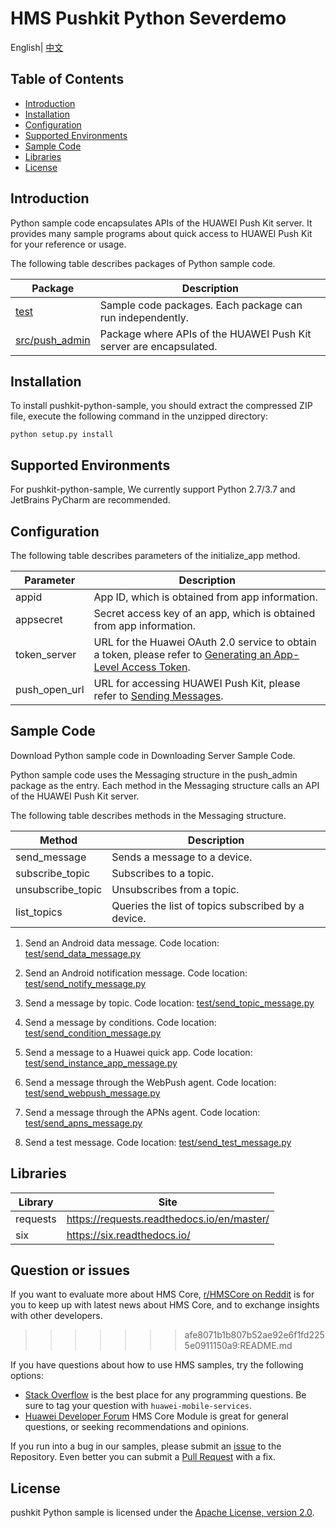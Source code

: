 # HMS Pushkit Python Severdemo
English| [中文](README_ZH.md)

## Table of Contents
 * [Introduction](#introduction)
 * [Installation](#installation)
 * [Configuration ](#configuration )
 * [Supported Environments](#supported-environments)
 * [Sample Code](#sample-code)
 * [Libraries](#Libraries)
 * [License](#license)
 
 
## Introduction

Python sample code encapsulates APIs of the HUAWEI Push Kit server. It provides many sample programs about quick access to HUAWEI Push Kit for your reference or usage.

The following table describes packages of Python sample code.

| Package      |    Description |
| ----------   |    ------------|
| [test](test)     |    Sample code packages. Each package can run independently.|
| [src/push_admin](src/push_admin)   |    Package where APIs of the HUAWEI Push Kit server are encapsulated.|
	
## Installation

To install pushkit-python-sample, you should extract the compressed ZIP file, execute the following command in the unzipped directory:
```
python setup.py install
```

## Supported Environments
For pushkit-python-sample, We currently support Python 2.7/3.7 and JetBrains PyCharm are recommended.


## Configuration 
The following table describes parameters of the initialize_app method.

| Parameter      |    Description |
| -------------  |   ------------------------------------------------------------------------- |
| appid          |    App ID, which is obtained from app information. |
| appsecret      |    Secret access key of an app, which is obtained from app information. |
| token_server   |    URL for the Huawei OAuth 2.0 service to obtain a token, please refer to [Generating an App-Level Access Token](https://developer.huawei.com/consumer/en/doc/development/parts-Guides/generating_app_level_access_token). |
| push_open_url  |    URL for accessing HUAWEI Push Kit, please refer to [Sending Messages](https://developer.huawei.com/consumer/en/doc/development/HMS-References/push-sendapi).||


## Sample Code
Download Python sample code in Downloading Server Sample Code.


Python sample code uses the Messaging structure in the push_admin package as the entry. Each method in the Messaging 
structure calls an API of the HUAWEI Push Kit server.

The following table describes methods in the Messaging structure.

| Method              |     Description
| -----------------   |     --------------------------------------------------- |
| send_message        |     Sends a message to a device. |
| subscribe_topic     |     Subscribes to a topic. |
| unsubscribe_topic   |     Unsubscribes from a topic. |
| list_topics         |     Queries the list of topics subscribed by a device. |


1) Send an Android data message.
Code location: [test/send_data_message.py](test/send_data_message.py)

2) Send an Android notification message.
Code location: [test/send_notify_message.py](test/send_notify_message.py)

3) Send a message by topic.
Code location: [test/send_topic_message.py](test/send_topic_message.py)

4) Send a message by conditions.
Code location: [test/send_condition_message.py](test/send_condition_message.py)

5) Send a message to a Huawei quick app.
Code location: [test/send_instance_app_message.py](test/send_instance_app_message.py)

6) Send a message through the WebPush agent.
Code location: [test/send_webpush_message.py](test/send_webpush_message.py)

7) Send a message through the APNs agent.
Code location: [test/send_apns_message.py](test/send_apns_message.py)

8) Send a test message.
Code location: [test/send_test_message.py](test/send_test_message.py)

## Libraries
| Library             |     Site
| -----------------   |     --------------------------------------------------- |
| requests            |     https://requests.readthedocs.io/en/master/ |
| six                 |     https://six.readthedocs.io/   |

## Question or issues
If you want to evaluate more about HMS Core,
[r/HMSCore on Reddit](https://www.reddit.com/r/HuaweiDevelopers/) is for you to keep up with latest news about HMS Core, and to exchange insights with other developers.
>>>>>>> afe8071b1b807b52ae92e6f1fd2255e0911150a9:README.md

If you have questions about how to use HMS samples, try the following options:
- [Stack Overflow](https://stackoverflow.com/questions/tagged/huawei-mobile-services) is the best place for any programming questions. Be sure to tag your question with 
`huawei-mobile-services`.
- [Huawei Developer Forum](https://forums.developer.huawei.com/forumPortal/en/home?fid=0101187876626530001) HMS Core Module is great for general questions, or seeking recommendations and opinions.

If you run into a bug in our samples, please submit an [issue](https://github.com/HMS-Core/hms-push-serverdemo-python/issues) to the Repository. Even better you can submit a [Pull Request](https://github.com/HMS-Core/hms-push-serverdemo-python/pulls) with a fix.

## License
pushkit Python sample is licensed under the [Apache License, version 2.0](http://www.apache.org/licenses/LICENSE-2.0).
